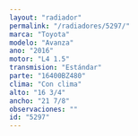 ```yaml
---
layout: "radiador"
permalink: "/radiadores/5297/"
marca: "Toyota"
modelo: "Avanza"
ano: "2016"
motor: "L4 1.5"
transmision: "Estándar"
parte: "16400BZ480"
clima: "Con clima"
alto: "16 3/4"
ancho: "21 7/8"
observaciones: ""
id: "5297"
---
```


